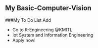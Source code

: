 ## My Basic-Computer-Vision

###My To Do List
<span onclick="newElement()" class="addBtn">Add</span>
<ul>
<li>Go to K-Engineering @KMITL</li> 
<li>Iot System and Information Engineering</li> 
<li>Apply now!</li> 
</ul>
